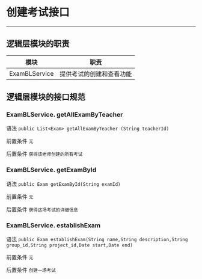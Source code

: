 # 创建考试接口

----

## 逻辑层模块的职责

|模块|职责|
|---|---|
|ExamBLService|提供考试的创建和查看功能|


## 逻辑层模块的接口规范

### ExamBLService. getAllExamByTeacher

语法 `public List<Exam> getAllExamByTeacher (String teacherId)`

前置条件 `无`

后置条件 `获得该老师创建的所有考试`


### ExamBLService. getExamById

语法 `public Exam getExamById(String examId)`

前置条件 `无`

后置条件 `获得这场考试的详细信息`

### ExamBLService. establishExam

语法 `public Exam establishExam(String name,String description,String group_id,String project_id,Date start,Date end)`

前置条件 `无`

后置条件 `创建一场考试`
